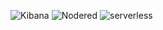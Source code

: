 ![Kibana](https://github.com/imvieira/thesentimentgauge/blob/master/Kibana.png)
![Nodered](https://github.com/imvieira/thesentimentgauge/blob/master/Node-Red.png)
![serverless](https://github.com/imvieira/thesentimentgauge/blob/master/Serverless%20IBM%20Cloud%20instance.png)
